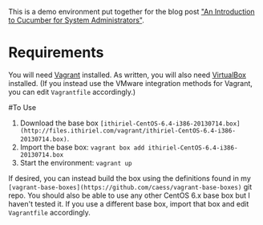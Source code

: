 This is a demo environment put together for the blog post ["An Introduction to Cucumber for System Administrators"](FIXME).

# Requirements
You will need [Vagrant](http://www.vagrantup.com) installed.  As written, you will also need [VirtualBox](www.virtualbox.org) installed.  (If you instead use the VMware integration methods for Vagrant, you can edit `Vagrantfile` accordingly.)

#To Use
1. Download the base box `[ithiriel-CentOS-6.4-i386-20130714.box](http://files.ithiriel.com/vagrant/ithiriel-CentOS-6.4-i386-20130714.box)`.
2. Import the base box: `vagrant box add ithiriel-CentOS-6.4-i386-20130714.box`
3. Start the environment: `vagrant up`

If desired, you can instead build the box using the definitions found in my `[vagrant-base-boxes](https://github.com/caess/vagrant-base-boxes)` git repo.  You should also be able to use any other CentOS 6.x base box but I haven't tested it.  If you use a different base box, import that box and edit `Vagrantfile` accordingly.